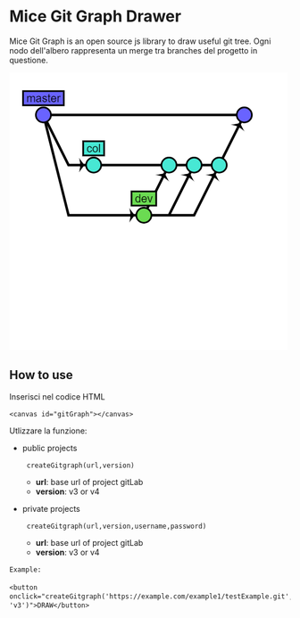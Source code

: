 # Mice Git Graph Drawer

Mice Git Graph is an open source js library to draw useful git tree.
Ogni nodo dell'albero rappresenta un merge tra branches del progetto in questione.

![alt text](example.png)

## How to use

Inserisci nel codice HTML

```
<canvas id="gitGraph"></canvas>
```

Utlizzare la funzione:
- public projects 
    ```
     createGitgraph(url,version)
    ```
    - **url**: base url of project gitLab
    - **version**: v3 or v4 

- private projects 
    ```
     createGitgraph(url,version,username,password)
    ```
    - **url**: base url of project gitLab
    - **version**: v3 or v4 
    






```
Example:

<button onclick="createGitgraph('https://example.com/example1/testExample.git', 'v3')">DRAW</button>

```

